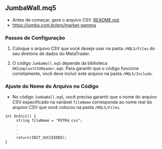 ## JumbaWall.mq5

- Antes de começar, gere o arquivo CSV. [README.md](https://github.com/hyperFounder/improved-spoon/tree/main/C%20files).
- https://jumba.com.br/pro/market-gamma



### Passos de Configuração

1. Coloque o arquivo CSV que você deseja usar na pasta `/MQL5/Files` do seu diretório de dados do MetaTrader.

2. O código `JumbaWall.mq5` depende da biblioteca `DKSimplestCSVReader.mqh`. Para garantir que o código funcione corretamente, você deve incluir este arquivo na pasta `/MQL5/Include`. 

### Ajuste do Nome do Arquivo no Código

- No código `JumbaWall.mq5`, você precisa garantir que o nome do arquivo CSV especificado na variável `fileName` corresponda ao nome real do arquivo CSV que você colocou na pasta `/MQL5/Files`. 
```mql5
int OnInit() {
     string fileName = "PETR4.csv";
     .
     .
     .
     return(INIT_SUCCEEDED);
}
```
